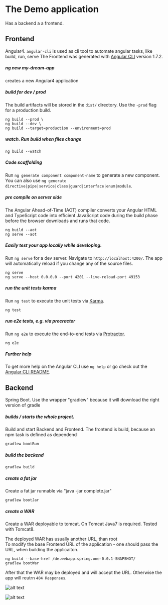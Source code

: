 # The Demo application
Has a backend a a frontend.

##  Frontend
Angular4. `angular-cli` is used as cli  tool to automate angular tasks, like build, run, serve
The Frontend was generated with [Angular CLI](https://github.com/angular/angular-cli) version 1.7.2.


##### ng new my-dream-app
creates a new Angular4 application 

##### build for dev / prod
The build artifacts will be stored in the `dist/` directory. Use the `-prod` flag for a production build.
```
ng build --prod \
ng build --dev \
ng build --target=production --environment=prod
```

##### watch. Run build when files change
```
ng build --watch
```

##### Code scaffolding

Run `ng generate component component-name` to generate a new component. You can also use `ng generate directive|pipe|service|class|guard|interface|enum|module`.


##### pre compile on server side
 The Angular Ahead-of-Time (AOT) compiler converts your Angular HTML and TypeScript code into efficient JavaScript code during the build phase before the browser downloads and runs that code.
```
ng build --aot
ng serve --aot
```

##### Easily test your app locally while developing.
Run `ng serve` for a dev server. Navigate to `http://localhost:4200/`. The app will automatically reload if you change any of the source files.

```
ng serve 
ng serve --host 0.0.0.0 --port 4201 --live-reload-port 49153
```


##### run the unit tests karma
Run `ng test` to execute the unit tests via [Karma](https://karma-runner.github.io).

``` 
ng test
```

##### run e2e tests, e.g. via procractor
Run `ng e2e` to execute the end-to-end tests via [Protractor](http://www.protractortest.org/).

```
ng e2e
```


##### Further help

To get more help on the Angular CLI use `ng help` or go check out the [Angular CLI README](https://github.com/angular/angular-cli/blob/master/README.md).



## Backend
Spring Boot. Use the wrapper "gradlew" because it will download the right version of gradle


##### builds / starts the whole project. 
Build and start Backend and Frontend. The frontend is build, because an npm task is defined as dependend

```
gradlew bootRun
```

##### build the backend
```
gradlew build
 ```

##### create a fat jar 
Create a fat jar runnable via "java -jar complete.jar"
```
gradlew bootJar
```

##### create a WAR  
Create a WAR deployable to tomcat. On Tomcat Java7 is required. 
Tested with Tomcat8. 

The deployed WAR has usually another URL, than root \
To modify the base Frontend URL of the application - one should pass the URL, when building the applicaiton. 

```
ng build --base-href /de.webapp.spring.one-0.0.1-SNAPSHOT/
gradlew bootWar
```
After that the WAR may be deployed and will accept the URL. Otherwise the app will reutrn `404 Responses`.

![alt text](https://lh3.googleusercontent.com/-338MJ6cYX3Q/Wp1guI7L-VI/AAAAAAAAAEI/-FSKHmUbWFw7vpyrMP1MVinhuwC88B12QCHMYCw/s0/2018-03-05_16-22-31.png "DeployToTomcat8")


![alt text](https://lh3.googleusercontent.com/-kxfIr26UFBM/Wp1g3MkkM8I/AAAAAAAAAEM/vWEQkwvDedQQxAUGitAt5b1dKTAXp8nPQCHMYCw/s0/2018-03-05_16-23-08.png "Run")

